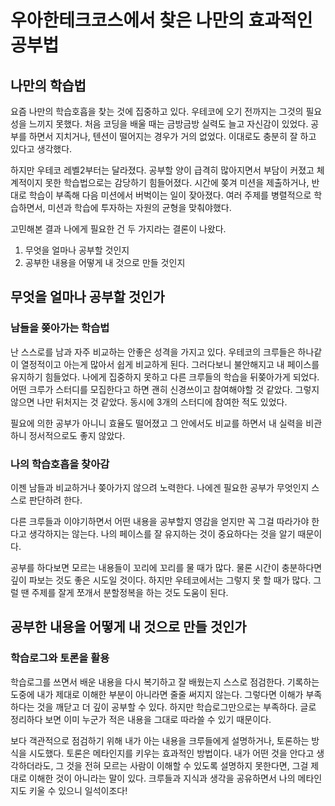 # 우아한테크코스에서 찾은 나만의 효과적인 공부법

## 나만의 학습법

요즘 나만의 학습호흡을 찾는 것에 집중하고 있다. 우테코에 오기 전까지는 그것의 필요성을 느끼지 못했다. 처음 코딩을 배울 때는 금방금방 실력도 늘고 자신감이 있었다. 공부를 하면서 지치거나, 텐션이 떨어지는 경우가 거의 없었다. 이대로도 충분히 잘 하고 있다고 생각했다.

하지만 우테코 레벨2부터는 달라졌다. 공부할 양이 급격히 많아지면서 부담이 커졌고 체계적이지 못한 학습법으로는 감당하기 힘들어졌다. 시간에 쫒겨 미션을 제출하거나, 반대로 학습이 부족해 다음 미션에서 버벅이는 일이 잦아졌다. 여러 주제를 병렬적으로 학습하면서, 미션과 학습에 투자하는 자원의 균형을 맞춰야했다.

고민해본 결과 나에게 필요한 건 두 가지라는 결론이 나왔다.

1. 무엇을 얼마나 공부할 것인지
2. 공부한 내용을 어떻게 내 것으로 만들 것인지

## 무엇을 얼마나 공부할 것인가

### 남들을 쫒아가는 학습법

난 스스로를 남과 자주 비교하는 안좋은 성격을 가지고 있다. 우테코의 크루들은 하나같이 열정적이고 아는게 많아서 쉽게 비교하게 된다. 그러다보니 불안해지고 내 페이스를 유지하기 힘들었다. 나에게 집중하지 못하고 다른 크루들의 학습을 뒤쫒아가게 되었다. 어떤 크루가 스터디를 모집한다고 하면 괜히 신경쓰이고 참여해야할 것 같았다. 그렇지 않으면 나만 뒤처지는 것 같았다. 동시에 3개의 스터디에 참여한 적도 있었다.

필요에 의한 공부가 아니니 효율도 떨어졌고 그 안에서도 비교를 하면서 내 실력을 비관하니 정서적으로도 좋지 않았다.

### 나의 학습호흡을 찾아감

이젠 남들과 비교하거나 쫒아가지 않으려 노력한다. 나에겐 필요한 공부가 무엇인지 스스로 판단하려 한다.

다른 크루들과 이야기하면서 어떤 내용을 공부할지 영감을 얻지만 꼭 그걸 따라가야 한다고 생각하지는 않는다. 나의 페이스를 잘 유지하는 것이 중요하다는 것을 알기 때문이다.

공부를 하다보면 모르는 내용들이 꼬리에 꼬리를 물 때가 많다. 물론 시간이 충분하다면 깊이 파보는 것도 좋은 시도일 것이다. 하지만 우테코에서는 그렇지 못 할 때가 많다. 그럴 땐 주제를 잘게 쪼개서 분할정복을 하는 것도 도움이 된다.

## 공부한 내용을 어떻게 내 것으로 만들 것인가

### 학습로그와 토론을 활용

학습로그를 쓰면서 배운 내용을 다시 복기하고 잘 배웠는지 스스로 점검한다. 기록하는 도중에 내가 제대로 이해한 부분이 아니라면 줄줄 써지지 않는다. 그렇다면 이해가 부족하다는 것을 깨닫고 더 깊이 공부할 수 있다. 하지만 학습로그만으로는 부족하다. 글로 정리하다 보면 이미 누군가 적은 내용을 그대로 따라쓸 수 있기 때문이다.

보다 객관적으로 점검하기 위해 내가 아는 내용을 크루들에게 설명하거나, 토론하는 방식을 시도했다. 토론은 메타인지를 키우는 효과적인 방법이다. 내가 어떤 것을 안다고 생각하더라도, 그 것을 전혀 모르는 사람이 이해할 수 있도록 설명하지 못한다면, 그걸 제대로 이해한 것이 아니라는 말이 있다. 크루들과 지식과 생각을 공유하면서 나의 메타인지도 키울 수 있으니 일석이조다!
